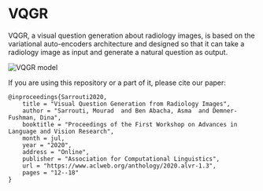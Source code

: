 # VQGR
VQGR, a visual question generation about radiology images, is based on the variational auto-encoders architecture and designed so that it can take a radiology image as input and generate a natural question as output.

![VQGR model](https://github.com/sarrouti/VQGR/edit/master/vqgri.png)



If you are using this repository or a part of it, please cite our paper:

```
@inproceedings{Sarrouti2020,
    title = "Visual Question Generation from Radiology Images",
    author = "Sarrouti, Mourad  and Ben Abacha, Asma  and Demner-Fushman, Dina",
    booktitle = "Proceedings of the First Workshop on Advances in Language and Vision Research",
    month = jul,
    year = "2020",
    address = "Online",
    publisher = "Association for Computational Linguistics",
    url = "https://www.aclweb.org/anthology/2020.alvr-1.3",
    pages = "12--18"
}
```
